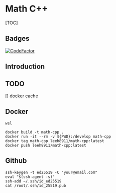 # Math C++
[TOC]

## Badges

[![CodeFactor](https://www.codefactor.io/repository/github/leeh8911/math-cpp/badge)](https://www.codefactor.io/repository/github/leeh8911/math-cpp)

## Introduction

## TODO
[] docker cache

## Docker

```terminal
wsl

docker build -t math-cpp .
docker run -it --rm -v ${PWD}:/develop math-cpp
docker tag math-cpp leeh8911/math-cpp:latest
docker push leeh8911/math-cpp:latest
```

## Github

```terminal
ssh-keygen -t ed25519 -C "your@email.com"
eval "$(ssh-agent -s)"
ssh-add ~/.ssh/id_ed25519
cat /root/.ssh/id_25519.pub
```
